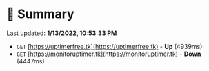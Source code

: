 # 📖 Summary
Last updated: **1/13/2022, 10:53:33 PM**

- `GET` [https://uptimerfree.tk](https://uptimerfree.tk) - **Up** (4939ms)
- `GET` [https://monitoruptimer.tk](https://monitoruptimer.tk) - **Down** (4447ms)
